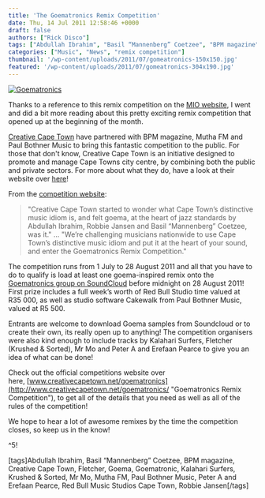 ```yaml
---
title: 'The Goematronics Remix Competition'
date: Thu, 14 Jul 2011 12:58:46 +0000
draft: false
authors: ["Rick Disco"]
tags: ["Abdullah Ibrahim", "Basil “Mannenberg” Coetzee", "BPM magazine", "Creative Cape Town", "fletcher", "Goema", "Goematronic", "Kalahari Surfers", "Krushed & Sorted", "Mr Mo", "Mutha FM", "Paul Bothner Music", "Peter A and Erefaan Pearce", "Red Bull Music Studios Cape Town", "Robbie Jansen"]
categories: ["Music", "News", "remix competition"]
thumbnail: '/wp-content/uploads/2011/07/gomeatronics-150x150.jpg'
featured: '/wp-content/uploads/2011/07/gomeatronics-304x190.jpg'
---
```


[![](/wp-content/uploads/2011/07/gomeatronics.jpg "Goematronics")](/wp-content/uploads/2011/07/gomeatronics.jpg)

Thanks to a reference to this remix competition on the [MIO website](http://www.mio.co.za/article/remix-competition-launched-2011-07-12 "MIO"), I went and did a bit more reading about this pretty exciting remix competition that opened up at the beginning of the month.

[Creative Cape Town](http://www.creativecapetown.net/ "Creative Cape Town") have partnered with BPM magazine, Mutha FM and Paul Bothner Music to bring this fantastic competition to the public. For those that don't know, Creative Cape Town is an initiative designed to promote and manage Cape Towns city centre, by combining both the public and private sectors. For more about what they do, have a look at their website over [here](http://www.creativecapetown.net/about/ "Creative Cape Town")!

From the [competition website](http://www.creativecapetown.net/goematronics/ "Goematronics Remix Competition"):

> "Creative Cape Town started to wonder what Cape Town’s distinctive music idiom is, and felt goema, at the heart of jazz standards by Abdullah Ibrahim, Robbie Jansen and Basil “Mannenberg” Coetzee, was it." ... "We’re challenging musicians nationwide to use Cape Town’s distinctive music idiom and put it at the heart of your sound, and enter the Goematronics Remix Competition."

The competition runs from 1 July to 28 August 2011 and all that you have to do to qualify is load at least one goema-inspired remix onto the [Goematronics group on SoundCloud](http://soundcloud.com/groups/goemarati-remix-competition "Goematronics Group on SoundCloud") before midnight on 28 August 2011! First prize includes a full week’s worth of Red Bull Studio time valued at R35 000, as well as studio software Cakewalk from Paul Bothner Music, valued at R5 500.

Entrants are welcome to download Goema samples from Soundcloud or to create their own, its really open up to anything! The competition organisers were also kind enough to include tracks by Kalahari Surfers, Fletcher (Krushed & Sorted), Mr Mo and Peter A and Erefaan Pearce to give you an idea of what can be done!

Check out the official competitions website over here, [www.creativecapetown.net/goematronics](http://www.creativecapetown.net/goematronics/ "Goematronics Remix Competition"), to get all of the details that you need as well as all of the rules of the competition!

We hope to hear a lot of awesome remixes by the time the competition closes, so keep us in the know!

^5!

\[tags\]Abdullah Ibrahim, Basil “Mannenberg” Coetzee, BPM magazine, Creative Cape Town, Fletcher, Goema, Goematronic, Kalahari Surfers, Krushed & Sorted, Mr Mo, Mutha FM, Paul Bothner Music, Peter A and Erefaan Pearce, Red Bull Music Studios Cape Town, Robbie Jansen\[/tags\]